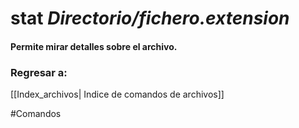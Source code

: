 # stat *Directorio/fichero.extension*
#### Permite mirar detalles sobre el archivo.

### Regresar a: 
[[Index_archivos| Indice de comandos de archivos]]

#Comandos 